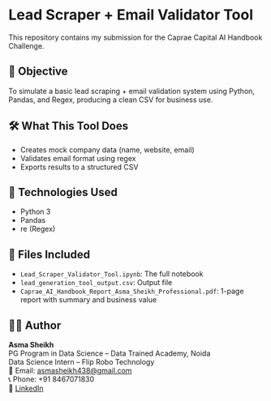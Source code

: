 # Lead Scraper + Email Validator Tool

This repository contains my submission for the Caprae Capital AI Handbook Challenge.

## 📌 Objective
To simulate a basic lead scraping + email validation system using Python, Pandas, and Regex, producing a clean CSV for business use.

## 🛠️ What This Tool Does
- Creates mock company data (name, website, email)
- Validates email format using regex
- Exports results to a structured CSV

## 🧠 Technologies Used
- Python 3
- Pandas
- re (Regex)

## 📂 Files Included
- `Lead_Scraper_Validator_Tool.ipynb`: The full notebook
- `lead_generation_tool_output.csv`: Output file
- `Caprae_AI_Handbook_Report_Asma_Sheikh_Professional.pdf`: 1-page report with summary and business value

## 👩‍💻 Author
**Asma Sheikh**  
PG Program in Data Science – Data Trained Academy, Noida  
Data Science Intern – Flip Robo Technology  
📧 Email: asmasheikh438@gmail.com  
📞 Phone: +91 8467071830  
🔗 [LinkedIn](https://www.linkedin.com/in/asma-sheikh-43bbab328/)
